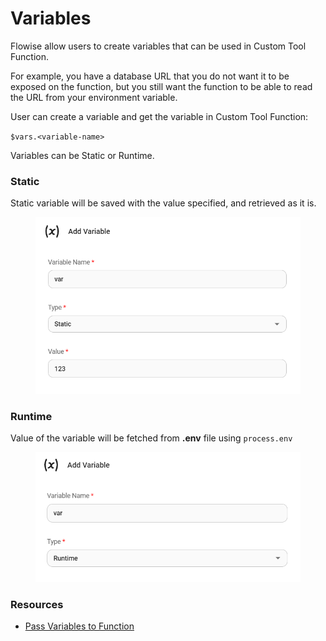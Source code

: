 # Variables

Flowise allow users to create variables that can be used in Custom Tool Function.&#x20;

For example, you have a database URL that you do not want it to be exposed on the function, but you still want the function to be able to read the URL from your environment variable.

User can create a variable and get the variable in Custom Tool Function:

`$vars.<variable-name>`

Variables can be Static or Runtime.

### Static

Static variable will be saved with the value specified, and retrieved as it is.

<figure><img src="../.gitbook/assets/image (13).png" alt="" width="542"><figcaption></figcaption></figure>

### Runtime

Value of the variable will be fetched from **.env** file using `process.env`

<figure><img src="../.gitbook/assets/image (1) (1) (1) (1).png" alt="" width="537"><figcaption></figcaption></figure>



### Resources

* [Pass Variables to Function](../integrations/tools/custom-tool.md#pass-variables-to-function)
